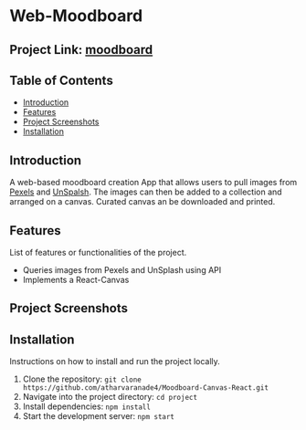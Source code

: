 # Web-Moodboard

## Project Link: [moodboard](https://image-moodboard.vercel.app/)

## Table of Contents

- [Introduction](#introduction)
- [Features](#features)
- [Project Screenshots](#demo)
- [Installation](#installation)

## Introduction

A web-based moodboard creation App that allows users to pull images from [Pexels](https://www.pexels.com/) and [UnSpalsh](https://unsplash.com/). The images can then be added to a collection and arranged on a canvas. Curated canvas an be downloaded and printed.

## Features

List of features or functionalities of the project.

- Queries images from Pexels and UnSplash using API
- Implements a React-Canvas 

## Project Screenshots

## Installation

Instructions on how to install and run the project locally.

1. Clone the repository: `git clone https://github.com/atharvaranade4/Moodboard-Canvas-React.git`
2. Navigate into the project directory: `cd project`
3. Install dependencies: `npm install`
4. Start the development server: `npm start`
